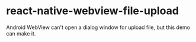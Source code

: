 # react-native-webview-file-upload
Android WebView can't open a dialog window for upload file, but this demo can make it.
